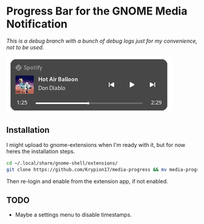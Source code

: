 # Progress Bar for the GNOME Media Notification
*This is a debug branch with a bunch of debug logs just for my convenience, not to be used.*

![image, listen to hot air balloon btw](pics/image.png)

## Installation
I might upload to gnome-extensions when I'm ready with it, but for now heres the installation steps.

```bash
cd ~/.local/share/gnome-shell/extensions/
git clone https://github.com/Krypion17/media-progress && mv media-progress media-progress@krypion17
```
Then re-login and enable from the extension app, if not enabled.

## TODO
- Maybe a settings menu to disable timestamps.
